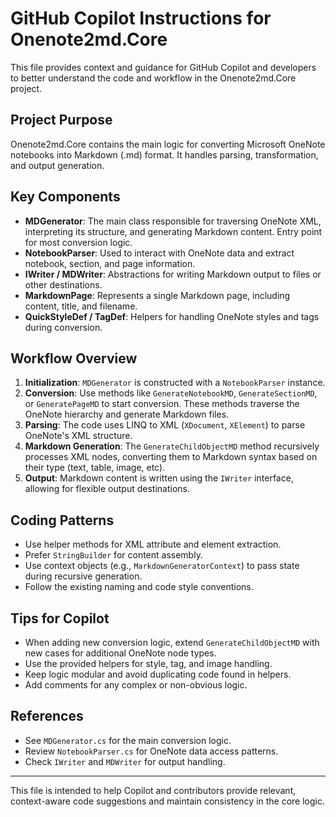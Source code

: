 # GitHub Copilot Instructions for Onenote2md.Core

This file provides context and guidance for GitHub Copilot and developers to better understand the code and workflow in the Onenote2md.Core project.

## Project Purpose
Onenote2md.Core contains the main logic for converting Microsoft OneNote notebooks into Markdown (.md) format. It handles parsing, transformation, and output generation.

## Key Components
- **MDGenerator**: The main class responsible for traversing OneNote XML, interpreting its structure, and generating Markdown content. Entry point for most conversion logic.
- **NotebookParser**: Used to interact with OneNote data and extract notebook, section, and page information.
- **IWriter / MDWriter**: Abstractions for writing Markdown output to files or other destinations.
- **MarkdownPage**: Represents a single Markdown page, including content, title, and filename.
- **QuickStyleDef / TagDef**: Helpers for handling OneNote styles and tags during conversion.

## Workflow Overview
1. **Initialization**: `MDGenerator` is constructed with a `NotebookParser` instance.
2. **Conversion**: Use methods like `GenerateNotebookMD`, `GenerateSectionMD`, or `GeneratePageMD` to start conversion. These methods traverse the OneNote hierarchy and generate Markdown files.
3. **Parsing**: The code uses LINQ to XML (`XDocument`, `XElement`) to parse OneNote's XML structure.
4. **Markdown Generation**: The `GenerateChildObjectMD` method recursively processes XML nodes, converting them to Markdown syntax based on their type (text, table, image, etc).
5. **Output**: Markdown content is written using the `IWriter` interface, allowing for flexible output destinations.

## Coding Patterns
- Use helper methods for XML attribute and element extraction.
- Prefer `StringBuilder` for content assembly.
- Use context objects (e.g., `MarkdownGeneratorContext`) to pass state during recursive generation.
- Follow the existing naming and code style conventions.

## Tips for Copilot
- When adding new conversion logic, extend `GenerateChildObjectMD` with new cases for additional OneNote node types.
- Use the provided helpers for style, tag, and image handling.
- Keep logic modular and avoid duplicating code found in helpers.
- Add comments for any complex or non-obvious logic.

## References
- See `MDGenerator.cs` for the main conversion logic.
- Review `NotebookParser.cs` for OneNote data access patterns.
- Check `IWriter` and `MDWriter` for output handling.

---
This file is intended to help Copilot and contributors provide relevant, context-aware code suggestions and maintain consistency in the core logic.
